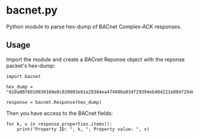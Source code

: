 # bacnet.py
Python module to parse hex-dump of BACnet Complex-ACK responses.

## Usage

Import the module and create a BACnet Reponse object with the reponse packet's hex-dump:

```
import bacnet

hex_dump = "810a0076010030160e0c020003e81e29384ea474080a034f29394eb404221e084f29464e750f004d4143482d50726f576562436f6d4f293a4e71004f294d4e7509004d4143482d50726f4f29784e21234f29794e751e0052656c6961626c6520436f6e74726f6c7320436f72706f726174696f6e4f1f"

response = bacnet.Response(hex_dump)
```


Then you have access to the BACnet fields:

```
for k, v in response.properties.items():
    print("Property ID: ", k, ", Property value: ", v)
```
